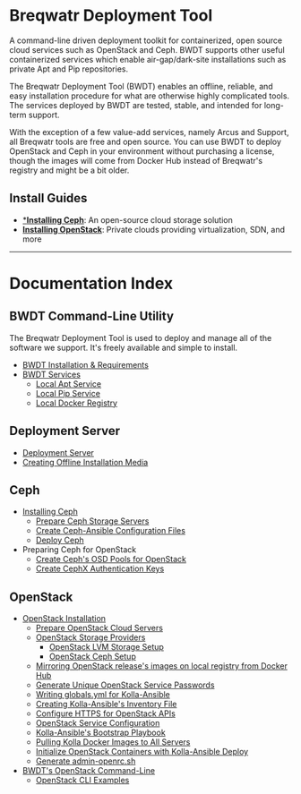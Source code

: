 # Breqwatr Deployment Tool

A command-line driven deployment toolkit for containerized, open source cloud
services such as OpenStack and Ceph. BWDT supports other useful containerized
services which enable air-gap/dark-site installations such as private Apt and
Pip repositories.

The Breqwatr Deployment Tool (BWDT) enables an offline, reliable, and easy
installation procedure for what are otherwise highly complicated tools. The
services deployed by BWDT are tested, stable, and intended for long-term
support.

With the exception of a few value-add services, namely Arcus and Support, all
Breqwatr tools are free and open source. You can use BWDT to deploy OpenStack
and Ceph in your environment without purchasing a license, though the images
will come from Docker Hub instead of Breqwatr's registry and might be a bit
older.



## Install Guides

- [***Installing Ceph**](/ceph-install.html):
  An open-source cloud storage solution
- [**Installing OpenStack**](/openstack-install.html):
  Private clouds providing virtualization, SDN, and more


---


# Documentation Index

## BWDT Command-Line Utility

The Breqwatr Deployment Tool is used to deploy and manage all of the software
we support. It's freely available and simple to install.

- [BWDT Installation & Requirements](/installing-bwdt.html)
- [BWDT Services](/bwdt-services.html)
    - [Local Apt Service](/apt.html)
    - [Local Pip Service](/pip.html)
    - [Local Docker Registry](/registry.html)

## Deployment Server

- [Deployment Server](/deployment-server.html)
- [Creating Offline Installation Media](/offline-media.html)

## Ceph

- [Installing Ceph](ceph-install.html)
  - [Prepare Ceph Storage Servers](/ceph-server-setup.html)
  - [Create Ceph-Ansible Configuration Files](/ceph-ansible-configs.html)
  - [Deploy Ceph](ceph-deploy.html)
- Preparing Ceph for OpenStack
    - [Create Ceph's OSD Pools for OpenStack](/ceph-pools.html)
    - [Create CephX Authentication Keys](/ceph-cephx-keys.html)

## OpenStack

- [OpenStack Installation](/openstack-install.html)
    - [Prepare OpenStack Cloud Servers](/openstack-server-setup.html)
    - [OpenStack Storage Providers](/openstack-storage-providers.html)
        - [OpenStack LVM Storage Setup](/openstack-lvm.html)
        - [OpenStack Ceph Setup](/openstack-ceph.html)
    - [Mirroring OpenStack release's images on local registry from Docker Hub](/openstack-registry-mirror.html)
    - [Generate Unique OpenStack Service Passwords](/openstack-kolla-passwords.html)
    - [Writing globals.yml for Kolla-Ansible](/openstack-kolla-globals.html)
    - [Creating Kolla-Ansible's Inventory File](/openstack-kolla-inventory.html)
    - [Configure HTTPS for OpenStack APIs](/openstack-kolla-certificates.html)
    - [OpenStack Service Configuration](/openstack-kolla-config.html)
    - [Kolla-Ansible's Bootstrap Playbook](/openstack-kolla-bootstrap.html)
    - [Pulling Kolla Docker Images to All Servers](/openstack-kolla-pull.html)
    - [Initialize OpenStack Containers with Kolla-Ansible Deploy](openstack-kolla-deploy.html)
    - [Generate admin-openrc.sh](/openstack-kolla-admin-openrc.html)
- [BWDT's OpenStack Command-Line](/openstack-cli.html)
    - [OpenStack CLI Examples](/openstack-cli-examples.html)


